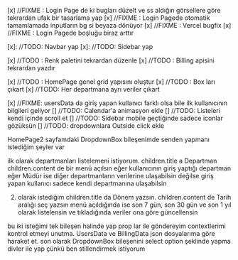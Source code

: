 [x] //FIXME : Login Page de ki bugları düzelt ve ss aldığın görsellere göre tekrardan ufak bir tasarlama yap
[x] //FIXME : Login Pagede otomatik tamamlamada inputların bg si beyaza dönüyor
[x] //FIXME : Vercel bugfix
[x] //FIXME : Login Pagede boşluğu biraz arttır

[x]: //TODO: Navbar yap
[x]: //TODO: Sidebar yap

[x] //TODO : Renk paletini tekrardan düzenle
[x] //TODO : Billing apisini tekrardan yazdır

[x] //TODO : HomePage genel grid yapısını oluştur
[x] //TODO : Box ları çıkart
[x] //TODO: Her departmana ayrı veriler çıkart

[x] //FIXME: usersData da giriş yapan kullanıcı farklı olsa bile ilk kullanıcının bilgileri geliyor
[] //TODO: Calendar'a animasyon ekle
[] //TODO: Listeleri kendi içinde scroll et
[] //TODO: Sidebar mobile geçtiğinde sadece iconlar gözüksün
[] //TODO: dropdownlara Outside click ekle

HomePage2 sayfamdaki DropdownBox bileşenimde senden yapmanı istediğim şeyler var

ilk olarak departmanları listelemeni istiyorum. children.title a Departman children.content de bir menü açılsın eğer kullanıcının giriş yaptığı departman eğer Müdür ise diğer departmanların verilerine ulaşabilsin değilse giriş yapan kullanıcı sadece kendi departmanına ulaşabilsin

2. olarak istediğim children.title da Dönem yazsın. children.content de Tarih aralığı seç yazsın menü açıldığında ise son 7 gün, son 30 gün ve son 1 yıl olarak listelensin ve tıkladığında veriler ona göre güncellensin

bu iki isteğimi tek bileşen halinde yap prop lar ile göndereyim contextlerimi kontrol etmeyi unutma. UsersData ve BillingData json dosyalarıma göre haraket et. son olarak DropdownBox bileşenini select option şeklinde yapma divler ile yap çünkü ben stillendirmek istiyorum
